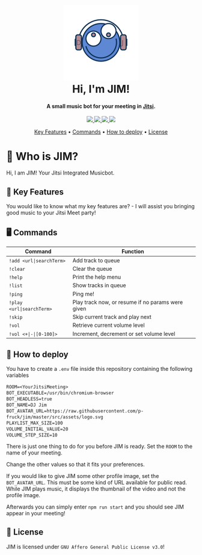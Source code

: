 <h1 align="center">
  <br />
  <img src="https://raw.githubusercontent.com/p-fruck/jim/b10112cc5fe7c9485705dd077b173293650869d5/src/assets/logo.svg" alt="JIM" width="200"></a>
  <br />
  Hi, I'm JIM!
  <br />
</h1>

<h4 align="center">A small music bot for your meeting in <a href="https://jitsi.org/" target="_blank">Jitsi</a>.</h4>

<p align="center">
  <a href="https://github.com/p-fruck/jim/blob/master/LICENSE">
    <img src="https://img.shields.io/github/license/p-fruck/jim" />
  </a>
  <a href="https://github.com/p-fruck/jim/stargazers">
      <img src="https://img.shields.io/github/stars/p-fruck/jim" />
  </a>
  <a href="https://github.com/p-fruck/jim/issues">
    <img src="https://img.shields.io/github/issues/p-fruck/jim" />
  </a>
  <a href="https://meet.jit.si/">
    <img src="https://img.shields.io/badge/Build%20for-Jitsi%20Meet-5e87d4" />
  </a>
</p>

<p align="center">
  <a href="#key-features">Key Features</a> •
  <a href="#commands">Commands</a> •
  <a href="#how-to-deploy">How to deploy</a> •
  <a href="#license">License</a>
</p>

# :robot: Who is JIM?

Hi, I am JIM! Your Jitsi Integrated Musicbot.

## :tada: Key Features

You would like to know what my key features are? - I will assist you bringing good music to your Jitsi Meet party!

## :desktop_computer: Commands

| Command                   | Function                                          |
| ------------------------- | ------------------------------------------------- |
| `!add <url\|searchTerm>`  | Add track to queue                                |
| `!clear`                  | Clear the queue                                   |
| `!help`                   | Print the help menu                               |
| `!list`                   | Show tracks in queue                              |
| `!ping`                   | Ping me!                                          |
| `!play <url\|searchTerm>` | Play track now, or resume if no params were given |
| `!skip`                   | Skip current track and play next                  |
| `!vol`                    | Retrieve current volume level                     |
| `!vol <+\|-\|[0-100]>`    | Increment, decrement or set volume level          |


## :rocket: How to deploy

You have to create a `.env` file inside this repository containing the following variables

```config
ROOM=<YourJitsiMeeting>
BOT_EXECUTABLE=/usr/bin/chromium-browser
BOT_HEADLESS=true
BOT_NAME=DJ Jim
BOT_AVATAR_URL=https://raw.githubusercontent.com/p-fruck/jim/master/src/assets/logo.svg
PLAYLIST_MAX_SIZE=100
VOLUME_INITIAL_VALUE=20
VOLUME_STEP_SIZE=10
```

There is just one thing to do for you before JIM is ready. Set the `ROOM` to the name of your meeting.

Change the other values so that it fits your preferences.

If you would like to give JIM some other profile image, set the `BOT_AVATAR_URL`. This must be some kind of URL available for public read. While JIM plays music, it displays the thumbnail of the video and not the profile image.

Afterwards you can simply enter `npm run start` and you should see JIM appear in your meeting!

## :blue_book: License

JIM is licensed under `GNU Affero General Public License v3.0`!  
